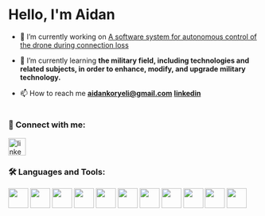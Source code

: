 <h1>Hello, I'm Aidan</h1>

- 🔭 I’m currently working on [A software system for autonomous control of the drone during connection loss](https://github.com/aidkor/DACS)

- 🌱 I’m currently learning **the military field, including technologies and related subjects, in order to enhance, modify, and upgrade military technology.**

- 📫 How to reach me **aidankoryeli@gmail.com** **<a href="https://linkedin.com/in/denyskoren" target="blank">linkedin</a>**

<h1></h1>
<h3 align="left">📡 Connect with me:</h3>
<p align="left">
<a href="https://linkedin.com/in/denyskoren" target="blank"><img src="https://cdn.jsdelivr.net/gh/devicons/devicon@latest/icons/linkedin/linkedin-original.svg" alt="linkedin" width="35" height="35" /></a>
</p>

<h3 align="left">🛠 Languages and Tools:</h3>
<p>
  <img src="https://cdn.jsdelivr.net/gh/devicons/devicon@latest/icons/c/c-original.svg" width="40" height="40" />          
  <img src="https://cdn.jsdelivr.net/gh/devicons/devicon@latest/icons/cplusplus/cplusplus-original.svg" width="40" height="40" />
  <img src="https://cdn.jsdelivr.net/gh/devicons/devicon@latest/icons/csharp/csharp-original.svg" width="40" height="40" />
  <img src="https://cdn.jsdelivr.net/gh/devicons/devicon@latest/icons/python/python-original.svg" width="40" height="40" />  
  <img src="https://cdn.jsdelivr.net/gh/devicons/devicon@latest/icons/java/java-original.svg" width="40" height="40" />        
  <img src="https://cdn.jsdelivr.net/gh/devicons/devicon@latest/icons/git/git-original.svg" width="40" height="40" />
  <img src="https://cdn.jsdelivr.net/gh/devicons/devicon@latest/icons/html5/html5-original.svg" width="40" height="40" />     
  <img src="https://cdn.jsdelivr.net/gh/devicons/devicon@latest/icons/css3/css3-original.svg" width="40" height="40" />     
  <img src="https://cdn.jsdelivr.net/gh/devicons/devicon@latest/icons/javascript/javascript-original.svg" width="40" height="40" />     
  <img src="https://cdn.jsdelivr.net/gh/devicons/devicon@latest/icons/blender/blender-original.svg" width="40" height="40" />     
  <img src="https://cdn.jsdelivr.net/gh/devicons/devicon@latest/icons/unrealengine/unrealengine-original.svg" width="40" height="40" />     
</p>
          
          
          
          
